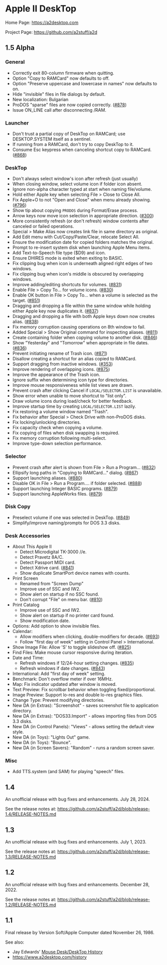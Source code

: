 # Apple II DeskTop

Home Page: https://a2desktop.com

Project Page: https://github.com/a2stuff/a2d

## 1.5 Alpha

### General

* Correctly exit 80-column firmware when quitting.
* Option "Copy to RAMCard" now defaults to off.
* Option "Preserve uppercase and lowercase in names" now defaults to on.
* Hide "invisible" files in file dialogs by default.
* New localization: Bulgarian
* ProDOS "sparse" files are now copied correctly. ([#878](https://github.com/a2stuff/a2d/issues/878))
* Issue ON_LINE call after disconnecting /RAM.

### Launcher

* Don't trust a partial copy of DeskTop on RAMCard; use DESKTOP.SYSTEM itself as a sentinel.
* If running from a RAMCard, don't try to copy DeskTop to it.
* Consume Esc keypress when canceling shortcut copy to RAMCard. ([#868](https://github.com/a2stuff/a2d/issues/868))

### DeskTop

* Don't always select window's icon after refresh (just usually)
* When closing window, select volume icon if folder icon absent.
* Ignore non-alpha character typed at start when naming file/volume.
* Hold either Apple key when selecting File > Close to Close All.
* Fix Apple+O to not "Open and Close" when menu already showing. ([#796](https://github.com/a2stuff/a2d/issues/796))
* Show tip about copying `PRODOS` during Format/Erase process.
* Arrow keys now move icon selection in appropriate direction. ([#300](https://github.com/a2stuff/a2d/issues/300))
* More consistently refresh (or don't refresh) window contents after canceled or failed operations.
* Special > Make Alias now creates link file in same directory as original.
* Add Edit menu with Cut/Copy/Paste/Clear, relocate Select All.
* Ensure the modification date for copied folders matches the original.
* Prompt to re-insert system disk when launching Apple Menu items.
* Add Text-to-Speech file type ($D9) and icon.
* Ensure DHIRES mode is exited when exiting to BASIC.
* Fix clipping bug when icon is underneath aligned right edges of two windows.
* Fix clipping bug when icon's middle is obscured by overlapping windows.
* Improve adding/editing shortcuts for volumes. ([#831](https://github.com/a2stuff/a2d/issues/831))
* Enable File > Copy To... for volume icons. ([#830](https://github.com/a2stuff/a2d/issues/830))
* Enable OK button in File > Copy To... when a volume is selected as the target. ([#851](https://github.com/a2stuff/a2d/issues/851))
* Dragging and dropping a file within the same window while holding either Apple key now duplicates it. ([#837](https://github.com/a2stuff/a2d/issues/837))
* Dragging and dropping a file with both Apple keys down now creates alias. ([#838](https://github.com/a2stuff/a2d/issues/838))
* Fix memory corruption causing operations on 8th window to fail.
* Added Special > Show Original command for inspecting aliases. ([#811](https://github.com/a2stuff/a2d/issues/811))
* Create containing folder when copying volume to another disk. ([#846](https://github.com/a2stuff/a2d/issues/846))
* Show "Yesterday" and "Tomorrow" when appropriate in file dates. ([#836](https://github.com/a2stuff/a2d/issues/836))
* Prevent initiating rename of Trash icon. ([#871](https://github.com/a2stuff/a2d/issues/871))
* Disallow creating a shortcut for an alias copied to RAMCard.
* Support dragging from inactive windows. ([#353](https://github.com/a2stuff/a2d/issues/353))
* Improve rendering of overlapping icons. ([#875](https://github.com/a2stuff/a2d/issues/875))
* Improve the appearance of the Trash icon.
* Ignore suffix when determining icon type for directories.
* Improve mouse responsiveness while list views are drawn.
* Prevent crash after clicking Cancel if `LOCAL/SELECTOR.LIST` is unavailable.
* Show error when unable to move shortcut to "list only".
* Draw volume icons during load/check for better feedback.
* Improve startup time by creating `LOCAL/SELECTOR.LIST` lazily.
* Fix restoring a volume window named "Trash".
* Fix behavior after Special > Check Drive with non-ProDOS disks.
* Fix locking/unlocking directories.
* Fix capacity check when copying a volume.
* Fix copying of files when disk swapping is required.
* Fix memory corruption following multi-select.
* Improve type-down selection performance.

### Selector

* Prevent crash after alert is shown from File > Run a Program... ([#832](https://github.com/a2stuff/a2d/issues/832))
* Ellipsify long paths in "Copying to RAMCard..." dialog. ([#867](https://github.com/a2stuff/a2d/issues/867))
* Support launching aliases. ([#880](https://github.com/a2stuff/a2d/issues/880))
* Disable OK in File > Run a Program.... if folder selected. ([#888](https://github.com/a2stuff/a2d/issues/888))
* Support launching Integer BASIC programs. ([#879](https://github.com/a2stuff/a2d/issues/879))
* Support launching AppleWorks files. ([#879](https://github.com/a2stuff/a2d/issues/879))

### Disk Copy

* Preselect volume if one was selected in DeskTop. ([#849](https://github.com/a2stuff/a2d/issues/849))
* Simplify/improve naming/prompts for DOS 3.3 disks.

### Desk Accessories

* About This Apple II
  * Detect Microdigital TK-3000 //e.
  * Detect Pravetz 8A/C.
  * Detect Passport MIDI card.
  * Detect Xdrive card. ([#841](https://github.com/a2stuff/a2d/issues/841))
  * Show duplicate SmartPort device names with counts.
* Print Screen
  * Renamed from "Screen Dump"
  * Improve use of SSC and IW2.
  * Show alert on startup if no SSC found.
  * Don't corrupt "File" on menu bar. ([#810](https://github.com/a2stuff/a2d/issues/810))
* Print Catalog
  * Improve use of SSC and IW2.
  * Show alert on startup if no printer card found.
  * Show modification date.
* Options: Add option to show invisible files.
* Calendar:
  * Allow modifiers when clicking, double-modifiers for decade. ([#693](https://github.com/a2stuff/a2d/issues/693))
  * Follow "first day of week" setting in Control Panel > International.
* Show Image File: Allow 'S' to toggle slideshow off. ([#825](https://github.com/a2stuff/a2d/issues/825))
* Find Files: Make mouse cursor responsive during iteration.
* Date and Time:
  * Refresh windows if 12/24-hour setting changes. ([#835](https://github.com/a2stuff/a2d/issues/835))
  * Refresh windows if date changes. ([#843](https://github.com/a2stuff/a2d/issues/843))
* International: Add "first day of week" setting.
* Benchmark: Don't overflow meter if over 16MHz.
* Map: Fix indicator updated after window is moved.
* Text Preview: Fix scrollbar behavior when toggling fixed/proportional.
* Image Preview: Support lo-res and double lo-res graphics files.
* Change Type: Prevent modifying directories.
* New DA (in Extras): "Screenshot" - saves screenshot file to application directory.
* New DA (in Extras): "DOS33.Import" - allows importing files from DOS 3.3 disks.
* New DA (in Control Panels): "Views" - allows setting the default view style.
* New DA (in Toys): "Lights Out" game.
* New DA (in Toys): "Bounce".
* New DA (in Screen Savers): "Random" - runs a random screen saver.

### Misc

* Add TTS.system (and SAM) for playing "speech" files.

## 1.4

An unofficial release with bug fixes and enhancements. July 28, 2024.

See the release notes at:
https://github.com/a2stuff/a2d/blob/release-1.4/RELEASE-NOTES.md

## 1.3

An unofficial release with bug fixes and enhancements. July 1, 2023.

See the release notes at:
https://github.com/a2stuff/a2d/blob/release-1.3/RELEASE-NOTES.md

## 1.2

An unofficial release with bug fixes and enhancements. December 28, 2022.

See the release notes at:
https://github.com/a2stuff/a2d/blob/release-1.2/RELEASE-NOTES.md

## 1.1

Final release by Version Soft/Apple Computer dated November 26, 1986.

See also:

* Jay Edwards' [Mouse Desk/DeskTop History](https://mirrors.apple2.org.za/ground.icaen.uiowa.edu/MiscInfo/Misc/mousedesk.info)
* https://www.a2desktop.com/history
